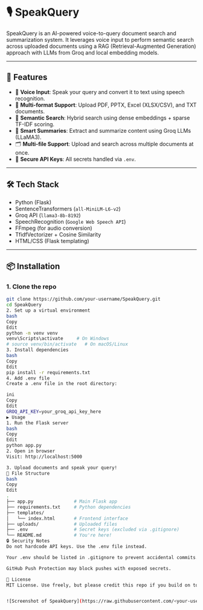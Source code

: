 # 🎙️ SpeakQuery

SpeakQuery is an AI-powered voice-to-query document search and summarization system. It leverages voice input to perform semantic search across uploaded documents using a RAG (Retrieval-Augmented Generation) approach with LLMs from Groq and local embedding models.

---

## 🚀 Features

- 🎤 **Voice Input**: Speak your query and convert it to text using speech recognition.
- 📄 **Multi-format Support**: Upload PDF, PPTX, Excel (XLSX/CSV), and TXT documents.
- 🧠 **Semantic Search**: Hybrid search using dense embeddings + sparse TF-IDF scoring.
- 📝 **Smart Summaries**: Extract and summarize content using Groq LLMs (LLaMA3).
- 🗂️ **Multi-file Support**: Upload and search across multiple documents at once.
- 🔐 **Secure API Keys**: All secrets handled via `.env`.

---

## 🛠️ Tech Stack

- Python (Flask)
- SentenceTransformers (`all-MiniLM-L6-v2`)
- Groq API (`llama3-8b-8192`)
- SpeechRecognition (`Google Web Speech API`)
- FFmpeg (for audio conversion)
- TfidfVectorizer + Cosine Similarity
- HTML/CSS (Flask templating)

---

## 📦 Installation

### 1. Clone the repo
```bash
git clone https://github.com/your-username/SpeakQuery.git
cd SpeakQuery
2. Set up a virtual environment
bash
Copy
Edit
python -m venv venv
venv\Scripts\activate     # On Windows
# source venv/bin/activate   # On macOS/Linux
3. Install dependencies
bash
Copy
Edit
pip install -r requirements.txt
4. Add .env file
Create a .env file in the root directory:

ini
Copy
Edit
GROQ_API_KEY=your_groq_api_key_here
▶️ Usage
1. Run the Flask server
bash
Copy
Edit
python app.py
2. Open in browser
Visit: http://localhost:5000

3. Upload documents and speak your query!
📁 File Structure
bash
Copy
Edit
.
├── app.py               # Main Flask app
├── requirements.txt     # Python dependencies
├── templates/
│   └── index.html       # Frontend interface
├── uploads/             # Uploaded files
├── .env                 # Secret keys (excluded via .gitignore)
└── README.md            # You're here!
🔒 Security Notes
Do not hardcode API keys. Use the .env file instead.

Your .env should be listed in .gitignore to prevent accidental commits.

GitHub Push Protection may block pushes with exposed secrets.

📄 License
MIT License. Use freely, but please credit this repo if you build on top of it.


![Screenshot of SpeakQuery](https://raw.githubusercontent.com/<your-username>/<your-repo>/main/path/to/image.png)

